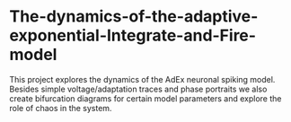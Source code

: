 # The-dynamics-of-the-adaptive-exponential-Integrate-and-Fire-model

This project explores the dynamics of the AdEx neuronal spiking model. 
Besides simple voltage/adaptation traces and phase portraits we also create bifurcation diagrams for certain model parameters and explore the role of chaos in the system.
